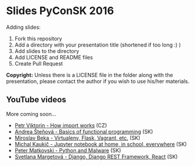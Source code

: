 # Slides PyConSK 2016

Adding slides:

1. Fork this repository
2. Add a directory with your presentation title (shortened if too long :) )
3. Add slides to the directory
4. Add LICENSE and README files
5. Create Pull Request


**Copyright:** Unless there is a LICENSE file in the folder along with the
presentation, please contact the author if you wish to use his/her materials.


## YouTube videos

More coming soon...

* [Petr Viktorin - How import works](https://www.youtube.com/watch?v=K6k6q-6XGlY) (CZ)
* [Andrea Šteňová - Basics of functional programming](https://www.youtube.com/watch?v=5m-I5m1BzLU) (SK)
* [Miroslav Beka - Virtualenv, Flask, Vagrant, etc.](https://www.youtube.com/watch?v=snUGyOTn26g) (SK)
* [Michal Kaukič - Jupyter notebook at home, in school, everywhere](https://www.youtube.com/watch?v=rbIN9-zitPc) (SK)
* [Peter Matkovski - Python and Malware](https://www.youtube.com/watch?v=kLAhnaEaAaI) (SK)
* [Svetlana Margetová - Django, Django REST Framework, React](https://www.youtube.com/watch?v=euJ-x9RK7PM) (SK)
